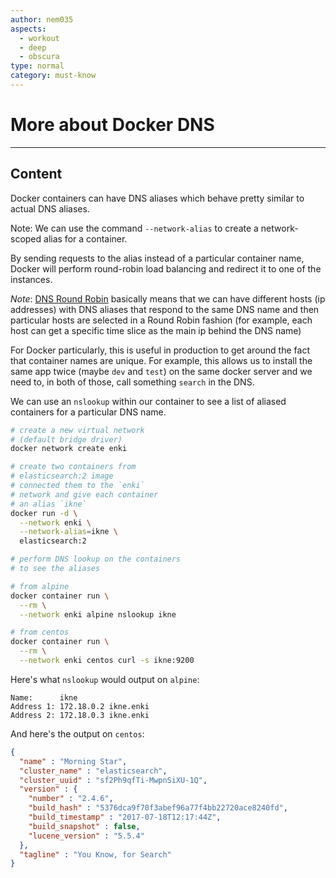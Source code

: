 ```yaml
---
author: nem035
aspects:
  - workout
  - deep
  - obscura
type: normal
category: must-know
---
```


# More about Docker DNS

---
## Content

Docker containers can have DNS aliases which behave pretty similar to actual DNS aliases.

Note: We can use the command `--network-alias` to create a network-scoped alias for a container.

By sending requests to the alias instead of a particular container name, Docker will perform round-robin load balancing and redirect it to one of the instances.

_Note_: [DNS Round Robin](https://en.wikipedia.org/wiki/Round-robin_DNS) basically means that we can have different hosts (ip addresses) with DNS aliases that respond to the same DNS name and then particular hosts are selected in a Round Robin fashion (for example, each host can get a specific time slice as the main ip behind the DNS name)

For Docker particularly, this is useful in production to get around the fact that container names are unique. For example, this allows us to install the same app twice (maybe `dev` and `test`) on the same docker server and we need to, in both of those, call something `search` in the DNS.

We can use an `nslookup` within our container to see a list of aliased containers for a particular DNS name.

```bash
# create a new virtual network
# (default bridge driver)
docker network create enki

# create two containers from
# elasticsearch:2 image
# connected them to the `enki`
# network and give each container
# an alias `ikne`
docker run -d \
  --network enki \
  --network-alias=ikne \
  elasticsearch:2

# perform DNS lookup on the containers
# to see the aliases

# from alpine
docker container run \
  --rm \
  --network enki alpine nslookup ikne

# from centos
docker container run \
  --rm \
  --network enki centos curl -s ikne:9200
```

Here's what `nslookup` would output on `alpine`:

```
Name:      ikne
Address 1: 172.18.0.2 ikne.enki
Address 2: 172.18.0.3 ikne.enki
```

And here's the output on `centos`:

```json
{
  "name" : "Morning Star",
  "cluster_name" : "elasticsearch",
  "cluster_uuid" : "sf2Ph9qfTi-MwpnSiXU-1Q",
  "version" : {
    "number" : "2.4.6",
    "build_hash" : "5376dca9f70f3abef96a77f4bb22720ace8240fd",
    "build_timestamp" : "2017-07-18T12:17:44Z",
    "build_snapshot" : false,
    "lucene_version" : "5.5.4"
  },
  "tagline" : "You Know, for Search"
}
```


